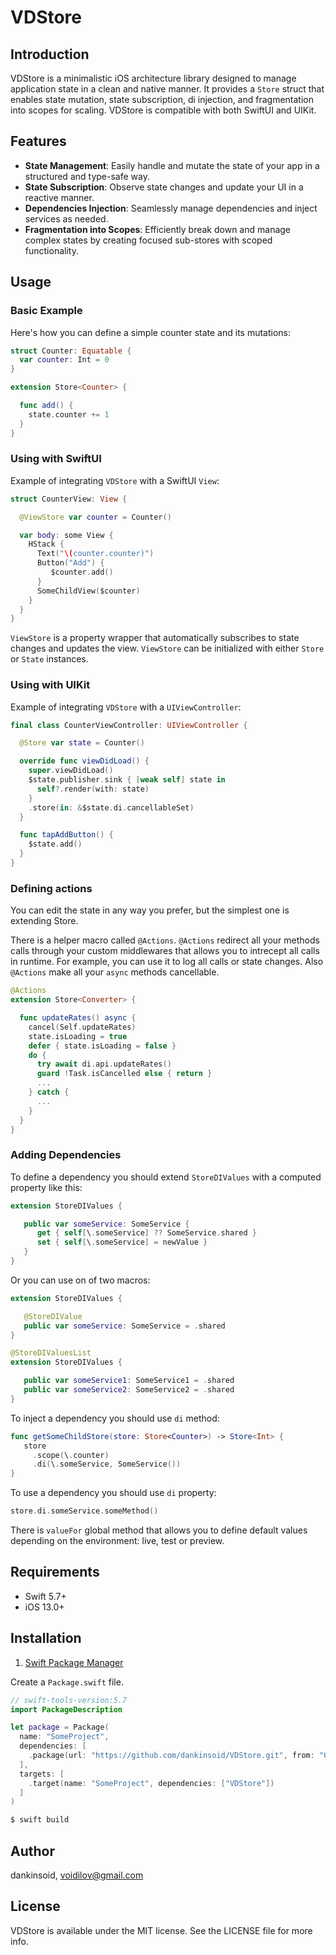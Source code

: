 # VDStore

## Introduction

VDStore is a minimalistic iOS architecture library designed to manage application state in a clean and native manner. It provides a `Store` struct that enables state mutation, state subscription, di injection, and fragmentation into scopes for scaling. VDStore is compatible with both SwiftUI and UIKit.

## Features

- **State Management**: Easily handle and mutate the state of your app in a structured and type-safe way.
- **State Subscription**: Observe state changes and update your UI in a reactive manner.
- **Dependencies Injection**: Seamlessly manage dependencies and inject services as needed.
- **Fragmentation into Scopes**: Efficiently break down and manage complex states by creating focused sub-stores with scoped functionality.

## Usage

### Basic Example

Here's how you can define a simple counter state and its mutations:

```swift
struct Counter: Equatable {
  var counter: Int = 0
}

extension Store<Counter> {

  func add() {
    state.counter += 1
  }
}
```

### Using with SwiftUI

Example of integrating `VDStore` with a SwiftUI `View`:

```swift
struct CounterView: View {

  @ViewStore var counter = Counter() 

  var body: some View {
    HStack {
      Text("\(counter.counter)")
      Button("Add") {
         $counter.add()
      }
      SomeChildView($counter)
    }
  }
}
```
`ViewStore` is a property wrapper that automatically subscribes to state changes and updates the view. `ViewStore` can be initialized with either `Store` or `State` instances.

### Using with UIKit

Example of integrating `VDStore` with a `UIViewController`:

```swift
final class CounterViewController: UIViewController {

  @Store var state = Counter()

  override func viewDidLoad() {
    super.viewDidLoad()
    $state.publisher.sink { [weak self] state in
      self?.render(with: state)
    }
    .store(in: &$state.di.cancellableSet)
  }

  func tapAddButton() {
    $state.add()
  }
}
```

### Defining actions
You can edit the state in any way you prefer, but the simplest one is extending Store.

There is a helper macro called `@Actions`. `@Actions` redirect all your methods calls through your custom middlewares that allows you to intrecept all calls in runtime. For example, you can use it to log all calls or state changes. Also `@Actions` make all your `async` methods cancellable.
```swift
@Actions
extension Store<Converter> {

  func updateRates() async {
    cancel(Self.updateRates)
    state.isLoading = true
    defer { state.isLoading = false }
    do {
      try await di.api.updateRates()
      guard !Task.isCancelled else { return }
      ...
    } catch {
      ...
    }
  }
}

```

### Adding Dependencies

To define a dependency you should extend `StoreDIValues` with a computed property like this:
```swift
extension StoreDIValues {

   public var someService: SomeService {
      get { self[\.someService] ?? SomeService.shared }
      set { self[\.someService] = newValue }
   }
}
```
Or you can use on of two macros:
```swift
extension StoreDIValues {

   @StoreDIValue
   public var someService: SomeService = .shared
}
```
```swift
@StoreDIValuesList
extension StoreDIValues {

   public var someService1: SomeService1 = .shared
   public var someService2: SomeService2 = .shared
}
```
To inject a dependency you should use `di` method:
```swift
func getSomeChildStore(store: Store<Counter>) -> Store<Int> {
   store
     .scope(\.counter)
     .di(\.someService, SomeService())
}
```
To use a dependency you should use `di` property:
```swift
store.di.someService.someMethod()
```
There is `valueFor` global method that allows you to define default values depending on the environment: live, test or preview.

## Requirements

- Swift 5.7+
- iOS 13.0+

## Installation

1. [Swift Package Manager](https://github.com/apple/swift-package-manager)

Create a `Package.swift` file.
```swift
// swift-tools-version:5.7
import PackageDescription

let package = Package(
  name: "SomeProject",
  dependencies: [
    .package(url: "https://github.com/dankinsoid/VDStore.git", from: "0.17.3")
  ],
  targets: [
    .target(name: "SomeProject", dependencies: ["VDStore"])
  ]
)
```
```ruby
$ swift build
```

## Author

dankinsoid, voidilov@gmail.com

## License

VDStore is available under the MIT license. See the LICENSE file for more info.
